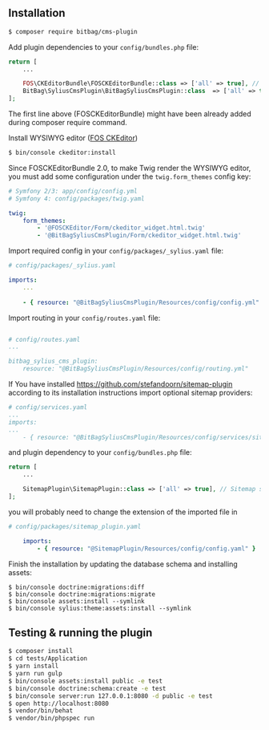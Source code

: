 ## Installation
```bash
$ composer require bitbag/cms-plugin
```

Add plugin dependencies to your `config/bundles.php` file:
```php
return [
    ...

    FOS\CKEditorBundle\FOSCKEditorBundle::class => ['all' => true], // WYSIWYG editor
    BitBag\SyliusCmsPlugin\BitBagSyliusCmsPlugin::class  => ['all' => true],
];
```
The first line above (FOSCKEditorBundle) might have been already added during composer require command.

Install WYSIWYG editor ([FOS CKEditor](https://symfony.com/doc/master/bundles/FOSCKEditorBundle/usage/ckeditor.html))

```bash
$ bin/console ckeditor:install
```

Since FOSCKEditorBundle 2.0, to make Twig render the WYSIWYG editor, you must add some configuration under the `twig.form_themes` config key:

```yaml
# Symfony 2/3: app/config/config.yml
# Symfony 4: config/packages/twig.yaml

twig:
    form_themes:
        - '@FOSCKEditor/Form/ckeditor_widget.html.twig'
        - '@BitBagSyliusCmsPlugin/Form/ckeditor_widget.html.twig'
```

Import required config in your `config/packages/_sylius.yaml` file:

```yaml
# config/packages/_sylius.yaml

imports:
    ...
    
    - { resource: "@BitBagSyliusCmsPlugin/Resources/config/config.yml" }
```

Import routing in your `config/routes.yaml` file:

```yaml

# config/routes.yaml
...

bitbag_sylius_cms_plugin:
    resource: "@BitBagSyliusCmsPlugin/Resources/config/routing.yml"
```
If You have installed https://github.com/stefandoorn/sitemap-plugin according to its installation instructions
import optional sitemap providers:
```yaml
# config/services.yaml
...
imports:
...
    - { resource: "@BitBagSyliusCmsPlugin/Resources/config/services/sitemap_provider.yml" }
```

and plugin dependency to your `config/bundles.php` file:
```php
return [
    ...

    SitemapPlugin\SitemapPlugin::class => ['all' => true], // Sitemap support
];
```

you will probably need to change the extension of the imported file in 

```yaml
# config/packages/sitemap_plugin.yaml

    imports:
        - { resource: "@SitemapPlugin/Resources/config/config.yaml" }
```

Finish the installation by updating the database schema and installing assets:
```
$ bin/console doctrine:migrations:diff
$ bin/console doctrine:migrations:migrate
$ bin/console assets:install --symlink
$ bin/console sylius:theme:assets:install --symlink
```

## Testing & running the plugin
```bash
$ composer install
$ cd tests/Application
$ yarn install
$ yarn run gulp
$ bin/console assets:install public -e test
$ bin/console doctrine:schema:create -e test
$ bin/console server:run 127.0.0.1:8080 -d public -e test
$ open http://localhost:8080
$ vendor/bin/behat
$ vendor/bin/phpspec run
```
